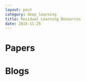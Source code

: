 ```yaml
---
layout: post
category: deep_learning
title: Residual Learning Resources
date: 2015-11-25
---
```


# Papers

# Blogs

